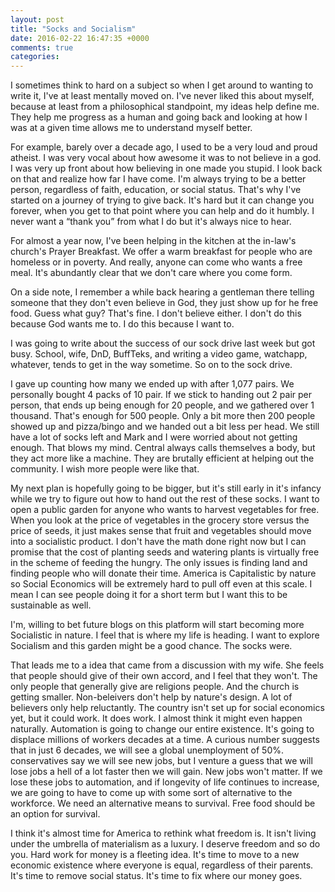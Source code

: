 ```yaml
---
layout: post
title: "Socks and Socialism"
date: 2016-02-22 16:47:35 +0000
comments: true
categories: 
---
```

I sometimes think to hard on a subject so when I get around to wanting to write it, I've at least mentally moved on. I've never liked this about myself, because at least from a philosophical standpoint, my ideas help define me. They help me progress as a human and going back and looking at how I was at a given time allows me to understand myself better.

For example, barely over a decade ago, I used to be a very loud and proud atheist. I was very vocal about how awesome it was to not believe in a god. I was very up front about how believing in one made you stupid. I look back on that and realize how far I have come. I'm always trying to be a better person, regardless of faith, education, or social status. That's why I've started on a journey of trying to give back. It's hard but it can change you forever, when you get to that point where you can help and do it humbly. I never want a “thank you” from what I do but it's always nice to hear.

For almost a year now, I've been helping in the kitchen at the in-law's church's Prayer Breakfast. We offer a warm breakfast for people who are homeless or in poverty. And really, anyone can come who wants a free meal. It's abundantly clear that we don't care where you come form. 
 
On a side note, I remember a while back hearing a gentleman there telling someone that they don't even believe in God, they just show up for he free food. Guess what guy? That's fine. I don't believe either. I don't do this because God wants me to. I do this because I want to.

I was going to write about the success of our sock drive last week but got busy. School, wife, DnD, BuffTeks, and writing a video game, watchapp, whatever, tends to get in the way sometime. So on to the sock drive.

I gave up counting how many we ended up with after 1,077 pairs. We personally bought 4 packs of 10 pair. If we stick to handing out 2 pair per person, that ends up being enough for 20 people, and we gathered over 1 thousand. That's enough for 500 people. Only a bit more then 200 people showed up and pizza/bingo and we handed out a bit less per head. We still have a lot of socks left and Mark and I were worried about not getting enough. That blows my mind. Central always calls themselves a body, but they act more like a machine. They are brutally efficient at helping out the community. I wish more people were like that. 

My next plan is hopefully going to be bigger, but it's still early in it's infancy while we try to figure out how to hand out the rest of these socks. I want to open a public garden for anyone who wants to harvest vegetables for free. When you look at the price of vegetables in the grocery store versus the price of seeds, it just makes sense that fruit and vegetables should move into a socialistic product. I don't have the math done right now but I can promise that the cost of planting seeds and watering plants is virtually free in the scheme of feeding the hungry. The only issues is finding land and finding people who will donate their time. America is Capitalistic by nature so Social Economics will be extremely hard to pull off even at this scale. I mean I can see people doing it for a short term but I want this to be sustainable as well.

I'm, willing to bet future blogs on this platform will start becoming more Socialistic in nature. I feel that is where my life is heading. I want to explore Socialism and this garden might be a good chance. The socks were.

That leads me to a idea that came from a discussion with my wife. She feels that people should give of their own accord, and I feel that they won't. The only people that generally give are religions people. And the church is getting smaller. Non-beleivers don't help by nature's design. A lot of believers only help reluctantly. The country isn't set up for social economics yet, but it could work. It does work. I almost think it might even happen naturally. Automation is going to change our entire existence. It's going to displace millions of workers decades at a time. A curious number suggests that in just 6 decades, we will see a global unemployment of 50%. conservatives say we will see new jobs, but I venture a guess that we will lose jobs a hell of a lot faster then we will gain. New jobs won't matter. If we lose these jobs to automation, and if longevity of life continues to increase, we are going to have to come up with some sort of alternative to the workforce. We need an alternative means to survival. Free food should be an option for survival.

I think it's almost time for America to rethink what freedom is. It isn't living under the umbrella of materialism as a luxury. I deserve freedom and so do you. Hard work for money is a fleeting idea. It's time to move to a new economic existence where everyone is equal, regardless of their parents. It's time to remove social status. It's time to fix where our money goes. 